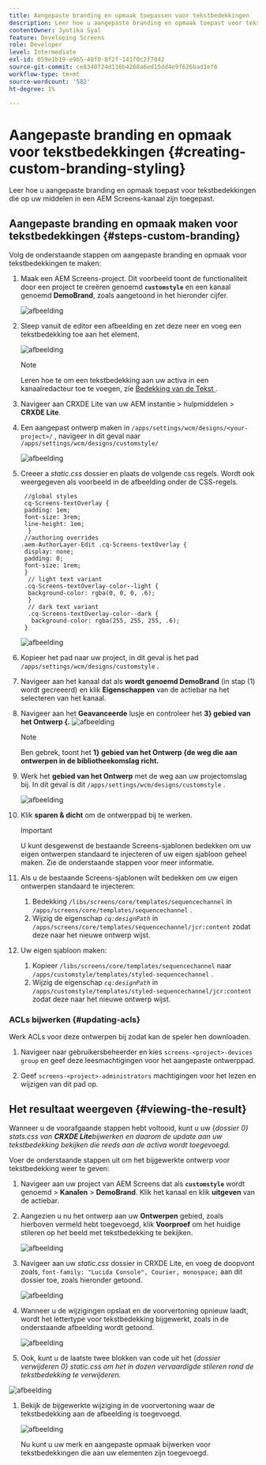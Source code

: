 ```yaml
---
title: Aangepaste branding en opmaak toepassen voor tekstbedekkingen
description: Leer hoe u aangepaste branding en opmaak toepast voor tekstbedekkingen die zijn toegepast op elementen in een AEM Screens-kanaal.
contentOwner: Jyotika Syal
feature: Developing Screens
role: Developer
level: Intermediate
exl-id: 059e1b19-e9b5-48f0-8f2f-141f0c2f7842
source-git-commit: ce8340f24d116b4268a6ed15dd4e9f626bad1ef6
workflow-type: tm+mt
source-wordcount: '582'
ht-degree: 1%

---
```


# Aangepaste branding en opmaak voor tekstbedekkingen {#creating-custom-branding-styling}

Leer hoe u aangepaste branding en opmaak toepast voor tekstbedekkingen die op uw middelen in een AEM Screens-kanaal zijn toegepast.

## Aangepaste branding en opmaak maken voor tekstbedekkingen {#steps-custom-branding}

Volg de onderstaande stappen om aangepaste branding en opmaak voor tekstbedekkingen te maken:

1. Maak een AEM Screens-project. Dit voorbeeld toont de functionaliteit door een project te creëren genoemd **`customstyle`** en een kanaal genoemd **DemoBrand**, zoals aangetoond in het hieronder cijfer.

   ![afbeelding](/help/user-guide/assets/custom-brand/custom-brand1.png)

1. Sleep vanuit de editor een afbeelding en zet deze neer en voeg een tekstbedekking toe aan het element.

   ![afbeelding](/help/user-guide/assets/custom-brand/custom-brand2.png)

   >[!NOTE]
   >Leren hoe te om een tekstbedekking aan uw activa in een kanaalredacteur toe te voegen, zie [ Bedekking van de Tekst ](/help/user-guide/text-overlay.md).

1. Navigeer aan CRXDE Lite van uw AEM instantie > hulpmiddelen > **CRXDE Lite**.

1. Een aangepast ontwerp maken in `/apps/settings/wcm/designs/<your-project>/` , navigeer in dit geval naar `/apps/settings/wcm/designs/customstyle/`

   ![afbeelding](/help/user-guide/assets/custom-brand/custom-brand3.png)

1. Creeer a *static.css* dossier en plaats de volgende css regels. Wordt ook weergegeven als voorbeeld in de afbeelding onder de CSS-regels.

   ```shell
    //global styles
    cq-Screens-textOverlay {
    padding: 1em;
    font-size: 3rem;
    line-height: 1em;
     }
    //authoring overrides
   .aem-AuthorLayer-Edit .cq-Screens-textOverlay {
    display: none;
    padding: 0;
    font-size: 1rem;
    }
     // light text variant
    .cq-Screens-textOverlay-color--light {
     background-color: rgba(0, 0, 0, .6);
     }
     // dark text variant
     .cq-Screens-textOverlay-color--dark {
      background-color: rgba(255, 255, 255, .6);
    }
   ```

   ![afbeelding](/help/user-guide/assets/custom-brand/custom-brand4.png)

1. Kopieer het pad naar uw project, in dit geval is het pad `/apps/settings/wcm/designs/customstyle` .

1. Navigeer aan het kanaal dat als **wordt genoemd DemoBrand** (in stap (1) wordt gecreeerd) en klik **Eigenschappen** van de actiebar na het selecteren van het kanaal.

1. Navigeer aan het **Geavanceerde** lusje en controleer het **3&rbrace; gebied van het Ontwerp &lbrace;.**
   ![afbeelding](/help/user-guide/assets/custom-brand/custom-brand5.png)

   >[!NOTE]
   >Ben gebrek, toont het **1&rbrace; gebied van het Ontwerp &lbrace;de weg die aan ontwerpen in de bibliotheekomslag richt.**

1. Werk het **gebied van het Ontwerp** met de weg aan uw projectomslag bij. In dit geval is dit `/apps/settings/wcm/designs/customstyle` .

   ![afbeelding](/help/user-guide/assets/custom-brand/custom-brand6.png)

1. Klik **sparen &amp; dicht** om de ontwerppad bij te werken.

   >[!IMPORTANT]
   >U kunt desgewenst de bestaande Screens-sjablonen bedekken om uw eigen ontwerpen standaard te injecteren of uw eigen sjabloon geheel maken. Zie de onderstaande stappen voor meer informatie.

1. Als u de bestaande Screens-sjablonen wilt bedekken om uw eigen ontwerpen standaard te injecteren:

   1. Bedekking `/libs/screens/core/templates/sequencechannel` in `/apps/screens/core/templates/sequencechannel` .
   1. Wijzig de eigenschap *`cq:designPath`* in `/apps/screens/core/templates/sequencechannel/jcr:content` zodat deze naar het nieuwe ontwerp wijst.

1. Uw eigen sjabloon maken:
   1. Kopieer `/libs/screens/core/templates/sequencechannel` naar `/apps/customstyle/templates/styled-sequencechannel` .
   1. Wijzig de eigenschap *`cq:designPath`* in `/apps/customstyle/templates/styled-sequencechannel/jcr:content` zodat deze naar het nieuwe ontwerp wijst.


### ACLs bijwerken {#updating-acls}

Werk ACLs voor deze ontwerpen bij zodat kan de speler hen downloaden.

1. Navigeer naar gebruikersbeheerder en kies `screens-<project>-devices group` en geef deze leesmachtigingen voor het aangepaste ontwerppad.

1. Geef `screens-<project>-administrators` machtigingen voor het lezen en wijzigen van dit pad op.

## Het resultaat weergeven {#viewing-the-result}

Wanneer u de voorafgaande stappen hebt voltooid, kunt u uw {*dossier 0} stats.css van **CRXDE Lite**&#x200B;bijwerken en daarom de update aan uw tekstbedekking bekijken die reeds aan de activa wordt toegevoegd.*

Voer de onderstaande stappen uit om het bijgewerkte ontwerp voor tekstbedekking weer te geven:

1. Navigeer aan uw project van AEM Screens dat als **`customstyle`** wordt genoemd > **Kanalen** > **DemoBrand**. Klik het kanaal en klik **uitgeven** van de actiebar.

1. Aangezien u nu het ontwerp aan uw **Ontwerpen** gebied, zoals hierboven vermeld hebt toegevoegd, klik **Voorproef** om het huidige stileren op het beeld met tekstbedekking te bekijken.

   ![afbeelding](/help/user-guide/assets/custom-brand/custom-brand7.png)

1. Navigeer aan uw *static.css* dossier in CRXDE Lite, en voeg de doopvont zoals, `font-family: "Lucida Console", Courier, monospace;` aan dit dossier toe, zoals hieronder getoond.

   ![afbeelding](/help/user-guide/assets/custom-brand/custom-brand8.png)

1. Wanneer u de wijzigingen opslaat en de voorvertoning opnieuw laadt, wordt het lettertype voor tekstbedekking bijgewerkt, zoals in de onderstaande afbeelding wordt getoond.

   ![afbeelding](/help/user-guide/assets/custom-brand/custom-brand9.png)

1. Ook, kunt u de laatste twee blokken van code uit het {*dossier verwijderen 0} static.css om het in dozen vervaardigde stileren rond de tekstbedekking te verwijderen.*

![afbeelding](/help/user-guide/assets/custom-brand/custom-brand10.png)

1. Bekijk de bijgewerkte wijziging in de voorvertoning waar de tekstbedekking aan de afbeelding is toegevoegd.

   ![afbeelding](/help/user-guide/assets/custom-brand/custom-brand11.png)

   Nu kunt u uw merk en aangepaste opmaak bijwerken voor tekstbedekkingen die aan uw elementen zijn toegevoegd.
